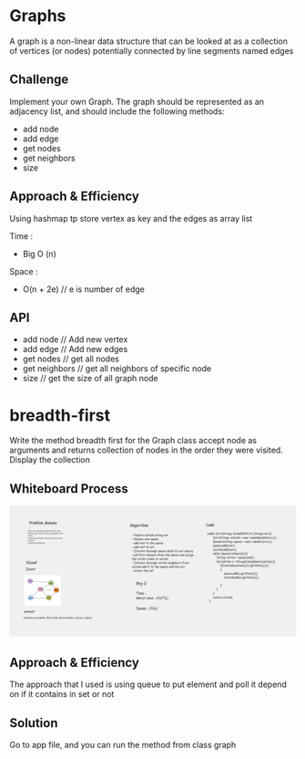 # Graphs
A graph is a non-linear data structure that can be looked at as a collection of vertices (or nodes) potentially connected by line segments named edges

## Challenge
Implement your own Graph. The graph should be represented as an adjacency list, and should include the following methods:

- add node
- add edge
- get nodes
- get neighbors
- size

## Approach & Efficiency
Using hashmap tp store vertex as key and the edges as array list 

Time : 
- Big O (n)

Space : 
- O(n + 2e) // e is number of edge 


## API

- add node  // Add new vertex 
- add edge // Add new edges 
- get nodes // get all nodes
- get neighbors // get all neighbors of specific node
- size  // get the size of all graph node


# breadth-first
Write the method breadth first for the Graph class accept node as arguments and returns collection of nodes in the order they were visited. Display the collection
## Whiteboard Process
![breadth-first](./bf.png)

## Approach & Efficiency
The approach that I used is using queue to put element and poll it depend on if it contains in set or not

## Solution
Go to app file, and you can run the method from class graph